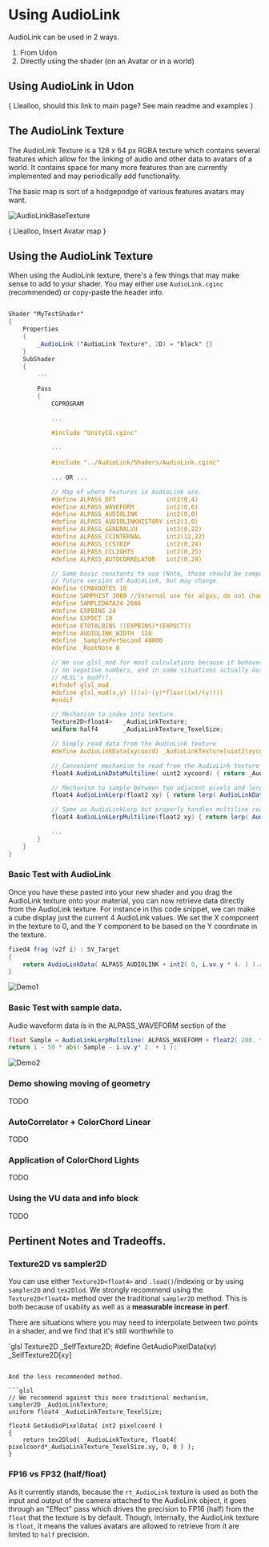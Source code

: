 # Using AudioLink

AudioLink can be used in 2 ways.
1. From Udon
2. Directly using the shader (on an Avatar or in a world)

## Using AudioLink in Udon

{ Llealloo, should this link to main page? See main readme and examples }

## The AudioLink Texture

The AudioLink Texture is a 128 x 64 px RGBA texture which contains several features which allow for the linking of audio and other data to avatars of a world.  It contains space for many more features than are currently implemented and may periodically add functionality. 

The basic map is sort of a hodgepodge of various features avatars may want.

![AudioLinkBaseTexture](https://github.com/cnlohr/vrc-udon-audio-link/blob/dev/AudioLink/Docs/AudioLinkImageBase.png?raw=true)

{ Llealloo, Insert Avatar map }

## Using the AudioLink Texture

When using the AudioLink texture, there's a few things that may make sense to add to your shader.  You may either use `AudioLink.cginc` (recommended) or copy-paste the header info.

```glsl

Shader "MyTestShader"
{
    Properties
    {
        _AudioLink ("AudioLink Texture", 2D) = "black" {}
    }
    SubShader
    {
        ... 
        
        Pass
        {
            CGPROGRAM

            ...

            #include "UnityCG.cginc"
    
            ...
            
            #include "../AudioLink/Shaders/AudioLink.cginc"
            
            ... OR ...

            // Map of where features in AudioLink are.
            #define ALPASS_DFT              int2(0,4)  
            #define ALPASS_WAVEFORM         int2(0,6)
            #define ALPASS_AUDIOLINK        int2(0,0)
            #define ALPASS_AUDIOLINKHISTORY int2(1,0) 
            #define ALPASS_GENERALVU        int2(0,22)  
            #define ALPASS_CCINTERNAL       int2(12,22)
            #define ALPASS_CCSTRIP          int2(0,24)
            #define ALPASS_CCLIGHTS         int2(0,25)
            #define ALPASS_AUTOCORRELATOR   int2(0,28)

            // Some basic constants to use (Note, these should be compatible with
            // future version of AudioLink, but may change.
            #define CCMAXNOTES 10
            #define SAMPHIST 3069 //Internal use for algos, do not change.
            #define SAMPLEDATA24 2046
            #define EXPBINS 24
            #define EXPOCT 10
            #define ETOTALBINS ((EXPBINS)*(EXPOCT))
            #define AUDIOLINK_WIDTH  128
            #define _SamplesPerSecond 48000
            #define _RootNote 0

            // We use glsl_mod for most calculations because it behaves better
            // on negative numbers, and in some situations actually outperforms
            // HLSL's modf().
            #ifndef glsl_mod
            #define glsl_mod(x,y) (((x)-(y)*floor((x)/(y)))) 
            #endif

            // Mechanism to index into texture.
            Texture2D<float4>   _AudioLinkTexture;
            uniform half4       _AudioLinkTexture_TexelSize; 

            // Simply read data from the AudioLink texture
            #define AudioLinkData(xycoord) _AudioLinkTexture[uint2(xycoord)]

            // Convenient mechanism to read from the AudioLink texture that handles reading off the end of one line and onto the next above it.
            float4 AudioLinkDataMultiline( uint2 xycoord) { return _AudioLinkTexture[uint2(xycoord.x % AUDIOLINK_WIDTH, xycoord.y + xycoord.x/AUDIOLINK_WIDTH)]; }

            // Mechanism to sample between two adjacent pixels and lerp between them, like "linear" supesampling
            float4 AudioLinkLerp(float2 xy) { return lerp( AudioLinkData(xy), AudioLinkData(xy+int2(1,0)), frac( xy.x ) ); }

            // Same as AudioLinkLerp but properly handles multiline reading.
            float4 AudioLinkLerpMultiline(float2 xy) { return lerp( AudioLinkDataMultiline(xy), AudioLinkDataMultiline(xy+float2(1,0)), frac( xy.x ) ); }

            ...
        }
    }
}

```


### Basic Test with AudioLink
Once you have these pasted into your new shader and you drag the AudioLink texture onto your material, you can now retrieve data directly from the AudioLink texture.  For instance in this code 
snippet, we can make a cube display just the current 4 AudioLink values.  We set the X component in the texture to 0, and the Y component to be based on the Y coordinate in the texture.

```glsl
fixed4 frag (v2f i) : SV_Target
{
    return AudioLinkData( ALPASS_AUDIOLINK + int2( 0, i.uv.y * 4. ) ).rrrr;
}
```

![Demo1](https://github.com/cnlohr/vrc-udon-audio-link/blob/dev/AudioLink/Docs/Demo1.gif?raw=true)

### Basic Test with sample data.
Audio waveform data is in the ALPASS_WAVEFORM section of the 

```glsl
float Sample = AudioLinkLerpMultiline( ALPASS_WAVEFORM + float2( 200. * i.uv.x, 0 ) ).r;
return 1 - 50 * abs( Sample - i.uv.y* 2. + 1 );
```

![Demo2](https://github.com/cnlohr/vrc-udon-audio-link/blob/dev/AudioLink/Docs/Demo2.gif?raw=true)

### Demo showing moving of geometry

TODO

### AutoCorrelator + ColorChord Linear

TODO

### Application of ColorChord Lights

TODO

### Using the VU data and info block

TODO


## Pertinent Notes and Tradeoffs.

### Texture2D<float4> vs sampler2D

You can use either `Texture2D<float4>` and `.load()`/indexing or by using `sampler2D` and `tex2Dlod`.  We strongly recommend using the `Texture2D<float4>` method over the traditional `sampler2D` method.  This is both because of usabiity as well as a **measurable increase in perf**.

There are situations where you may need to interpolate between two points in a shader, and we find that it's still worthwhile to  

`glsl
Texture2D<float4>   _SelfTexture2D;
#define GetAudioPixelData(xy) _SelfTexture2D[xy]
```

And the less recommended method.

```glsl
// We recommend against this more traditional mechanism,
sampler2D _AudioLinkTexture;
uniform float4 _AudioLinkTexture_TexelSize;

float4 GetAudioPixelData( int2 pixelcoord )
{
    return tex2Dlod( _AudioLinkTexture, float4( pixelcoord*_AudioLinkTexture_TexelSize.xy, 0, 0 ) );
}
```

### FP16 vs FP32 (half/float)

As it currently stands, because the `rt_AudioLink` texture is used as both the input and output of the camera attached to the AudioLink object, it goes through an "Effect" pass which drives the precision to FP16 (half) from the `float` that the texture is by default.  Though, internally, the AudioLink texture is `float`, it means the values avatars are allowed to retrieve from it are limited to `half` precision.
